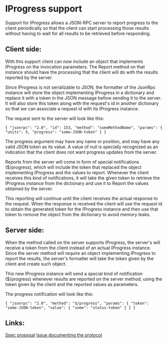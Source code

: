 # IProgress<T> support

Support for IProgress<T> allows a JSON-RPC server to report progress to the client periodically so that the client can start processing those 
results without having to wait for all results to be retrieved before responding.

## Client side:

With this support client can now include an object that implements IProgress<T> on the invocation parameters. The Report method on that 
instance should have the processing that the client will do with the results reported by the server.

Since IProgress<T> is not serializable to JSON, the formatter of the JsonRpc instance will store the object implementing IProgress<T> in a
dictionary and replace it with a token in the JSON message before sending it to the server. It will also store this token along with the 
request's id in another dictionary so that we can associate a request id with its IProgress<T> instance.

The request sent to the server will look like this:

`
{
  "jsonrpc": "2.0",
  "id": 153,
  "method": "someMethodName",
  "params": {
    "units": 5,
    "progress": "some-JSON-token"
  }
}
`

The progress argument may have any name or position, and may have any valid JSON token as its value. A value of null is specially recognized as 
an indication that the client does not want progress updates from the server.

Reports from the server will come in form of special notifications ($/progress), which will include the token that replaced the object 
implementing IProgress<T> and the values to report. Whenever the client receives this kind of notifications, it will take the given token to
retrieve the IProgress<T> instance from the dictionary and use it to Report the values obtained by the server.

This reporting will continue until the client receives the actual response to the request. When the response is received the client will use 
the request id to obtain the generated token for the IProgress<T> instance and then use that token to remove the object from the dictionary to 
avoid memory leaks.

## Server side:

When the method called on the server supports IProgress<T>, the server's will receive a token from the client instead of an actual IProgress<T>
instance. Since the server method will require an object implementing IProgress<T> to report the results, the server's formatter will take the
token given by the client and create such object.

This new IProgress<T> instance will send a special kind of notification ($/progress) whenever results are reported on the server method, using 
the token given by the client and the reported values as parameters.

The progress notification will look like this:

`
{
  "jsonrpc": "2.0",
  "method": "$/progress",
  "params": {
    "token": "some-JSON-token",
    "value": { "some": "status-token" }
  }
}
`

## Links:
[Spec proposal](https://github.com/microsoft/vs-streamjsonrpc/issues/139)
[Issue documenting the protocol](https://github.com/microsoft/language-server-protocol/issues/786)


